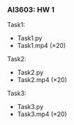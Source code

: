 ### AI3603: HW 1
Task1:
 - Task1.py
 - Task1.mp4 ($\times 20$)

Task2:
 - Task2.py
 - Task2.mp4 ($\times 20$)

Task3:
 - Task3.py
 - Task3.mp4 ($\times 20$)
